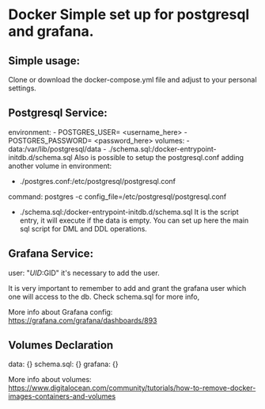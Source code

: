 # Docker Simple set up for postgresql and grafana.
## Simple usage:
Clone or download the docker-compose.yml file and adjust to your personal settings.

## Postgresql Service:
environment:
      - POSTGRES_USER= <username_here>
      - POSTGRES_PASSWORD= <password_here>
    volumes:
      - data:/var/lib/postgresql/data
      - ./schema.sql:/docker-entrypoint-initdb.d/schema.sql
Also is possible to setup the postgresql.conf adding another volume in environment:
- ./postgres.conf:/etc/postgresql/postgresql.conf

command: postgres -c config_file=/etc/postgresql/postgresql.conf

- ./schema.sql:/docker-entrypoint-initdb.d/schema.sql
It is the script entry, it will execute if the data is empty. You can set up here the main sql script for DML and DDL operations.

## Grafana Service:
user: "$UID:$GID" it's necessary to add the user.

It is very important to remember to add and grant the grafana user which one will access to the db. Check schema.sql for more info,

More info about Grafana config:
https://grafana.com/grafana/dashboards/893

## Volumes Declaration
data: {}
schema.sql: {}
grafana: {}

More info about volumes:
https://www.digitalocean.com/community/tutorials/how-to-remove-docker-images-containers-and-volumes
